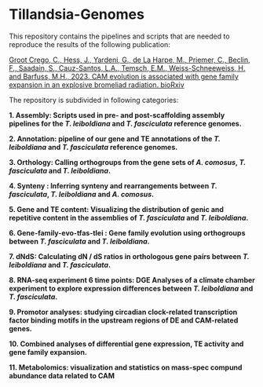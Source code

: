 # Tillandsia-Genomes
This repository contains the pipelines and scripts that are needed to reproduce the results of the following publication:

[Groot Crego, C., Hess, J., Yardeni, G., de La Harpe, M., Priemer, C., Beclin, F., Saadain, S., Cauz-Santos, L.A., Temsch, E.M., Weiss-Schneeweiss, H. and Barfuss, M.H., 2023. CAM evolution is associated with gene family expansion in an explosive bromeliad radiation. bioRxiv](https://www.biorxiv.org/content/10.1101/2023.02.01.526631v2.abstract)

The repository is subdivided in following categories:

**1. Assembly: Scripts used in pre- and post-scaffolding assembly pipelines for the *T. leiboldiana* and *T. fasciculata* reference genomes.**

**2. Annotation: pipeline of our gene and TE annotations of the *T. leiboldiana* and *T. fasciculata* reference genomes.**

**3. Orthology: Calling orthogroups from the gene sets of *A. comosus*, *T. fasciculata* and *T. leiboldiana*.**

**4. Synteny : Inferring synteny and rearrangements between *T. fasciculata*, *T. leiboldiana* and *A. comosus*.**

**5. Gene and TE content: Visualizing the distribution of genic and repetitive content in the assemblies of *T. fasciculata* and *T. leiboldiana*.**

**6. Gene-family-evo-tfas-tlei : Gene family evolution using orthogroups between *T. fasciculata* and *T. leiboldiana*.**

**7. dNdS: Calculating dN / dS ratios in orthologous gene pairs between *T. leiboldiana* and *T. fasciculata*.**

**8. RNA-seq experiment 6 time points: DGE Analyses of a climate chamber experiment to explore expression differences between *T. leiboldiana* and *T. fasciculata*.**

**9. Promotor analyses: studying circadian clock-related transcription factor binding motifs in the upstream regions of DE and CAM-related genes.**

**10. Combined analyses of differential gene expression, TE activity and gene family expansion.**

**11. Metabolomics: visualization and statistics on mass-spec compund abundance data related to CAM**

